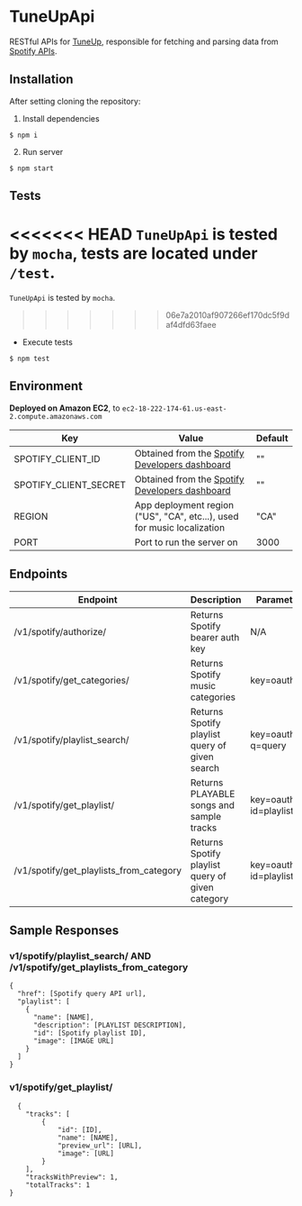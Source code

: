 # TuneUpApi
RESTful APIs for [TuneUp](https://github.com/masonc08/TuneUp), responsible for fetching and parsing data from [Spotify APIs](https://developer.spotify.com).

## Installation
After setting cloning the repository:
1. Install dependencies
```
$ npm i
```

2. Run server
```
$ npm start
```

## Tests
<<<<<<< HEAD
`TuneUpApi` is tested by `mocha`, tests are located under `/test`.
=======
`TuneUpApi` is tested by `mocha`.
>>>>>>> 06e7a2010af907266ef170dc5f9daf4dfd63faee
- Execute tests
```
$ npm test
```

## Environment
__Deployed on Amazon EC2__, to `ec2-18-222-174-61.us-east-2.compute.amazonaws.com`  

| Key | Value | Default |
|-----|-------|---------|
| SPOTIFY_CLIENT_ID | Obtained from the [Spotify Developers dashboard](https://developer.spotify.com/dashboard/) |  "" |
| SPOTIFY_CLIENT_SECRET | Obtained from the [Spotify Developers dashboard](https://developer.spotify.com/dashboard/) | "" |
| REGION | App deployment region ("US", "CA", etc...), used for music localization | "CA" |
| PORT | Port to run the server on | 3000 |

## Endpoints
| Endpoint | Description | Parameters | Response |
|----------|-------------|------------|----------|
| /v1/spotify/authorize/| Returns Spotify bearer auth key  | N/A        |[Spotify Documentation](https://developer.spotify.com/documentation/general/guides/authorization-guide/#client-credentials-flow)|
| /v1/spotify/get_categories/ | Returns Spotify music categories | key=oauthkey | [Spotify Documentation](https://developer.spotify.com/documentation/web-api/reference/browse/get-list-categories/)|
| /v1/spotify/playlist_search/| Returns Spotify playlist query of given search|key=oauthkey, q=query| See below |
| /v1/spotify/get_playlist/ | Returns PLAYABLE songs and sample tracks | key=oauthkey, id=playlistid | See below |
| /v1/spotify/get_playlists_from_category |  Returns Spotify playlist query of given category | key=oauthkey, id=playlistid | See below |

## Sample Responses
### v1/spotify/playlist_search/ AND /v1/spotify/get_playlists_from_category
```
{
  "href": [Spotify query API url],
  "playlist": [
    {
      "name": [NAME],
      "description": [PLAYLIST DESCRIPTION],
      "id": [Spotify playlist ID],
      "image": [IMAGE URL]
    }
  ]
}
```

### v1/spotify/get_playlist/
```
  {
    "tracks": [
        {
            "id": [ID],
            "name": [NAME],
            "preview_url": [URL],
            "image": [URL]
        }
    ],
    "tracksWithPreview": 1,
    "totalTracks": 1
}
```
